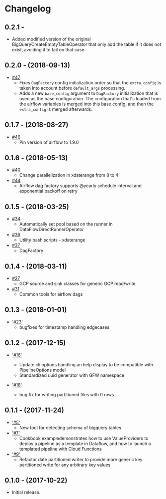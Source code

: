 Changelog
=========

0.2.1 - 
--------------------

* [ ](https://github.com/GlobalFishingWatch/pipe-tools/pull/) Added modified version of the original BigQueryCreateEmptyTableOperator that only add the table if it does not exist, avoiding it to fail on that case. 

0.2.0 - (2018-09-13)
--------------------

* [#47](https://github.com/GlobalFishingWatch/pipe-tools/pull/47)
  * Fixes `DagFactory` config initialization order so that the `extra_config` is taken into account before `default_args` processing.
  * Adds a new `base_config` argument to `DagFactory` initialization that is used as the base configuration. The configuration that's loaded from the airflow variables is merged into this base config, and then the `extra_config` is merged afterwards.

0.1.7 - (2018-08-27)
--------------------

* [#46](https://github.com/GlobalFishingWatch/pipe-tools/pull/46)
  * Pin version of airflow to 1.9.0

0.1.6 - (2018-05-13)
--------------------

* [#40](https://github.com/GlobalFishingWatch/pipe-tools/pull/40)
  * Change parallelization in xdaterange from 8 to 4
* [#44](https://github.com/GlobalFishingWatch/pipe-tools/pull/44)
  * Airflow dag factory supports @yearly schedule interval and exponential backoff on retry

0.1.5 - (2018-03-25)
--------------------

* [#34](https://github.com/GlobalFishingWatch/pipe-tools/pull/34)
  * Automatically set pool based on the runner in DataFlowDirectRunnerOperator
* [#36](https://github.com/GlobalFishingWatch/pipe-tools/pull/36)
  * Utility bash scripts - xdaterange
* [#37](https://github.com/GlobalFishingWatch/pipe-tools/pull/37)
  * DagFactory

0.1.4 - (2018-03-11)
--------------------

* [#27](https://github.com/GlobalFishingWatch/pipe-tools/pull/27)
  * GCP source and sink classes for generic GCP read/write
* [#31](https://github.com/GlobalFishingWatch/pipe-tools/pull/31)
  * Common tools for airflow dags

0.1.3 - (2018-01-01)
--------------------

* ['#23'](https://github.com/GlobalFishingWatch/pipe-tools/pull/23)
  * bugfixes for timestamp handling edgecases

0.1.2 - (2017-12-15)
--------------------

* ['#16'](https://github.com/GlobalFishingWatch/pipe-tools/pull/16)
  * Update cli options handling an help display to be compatible with PipelineOptions model
  * Standardized uuid generator with GFW namespace

* ['#18'](https://github.com/GlobalFishingWatch/pipe-tools/pull/18)
  * bug fix for writing partitioned files with 0 rows

0.1.1 - (2017-11-24)
--------------------

* ['#5'](https://github.com/GlobalFishingWatch/pipe-tools/pull/5)
  * New tool for detecting schema of bigquery tables
* ['#7'](https://github.com/GlobalFishingWatch/pipe-tools/pull/7)
  * Cookbook exampledemonstrates how to use ValueProviders to deploy a pipeline as a template in Dataflow, and how to launch a templated pipeline with Cloud Functions
* ['#9'](https://github.com/GlobalFishingWatch/pipe-tools/pull/9)
  * Refactor date partitioned writer to provide more generic key partitioned write for any arbitrary key values


0.1.0 - (2017-10-22)
--------------------

* Initial release.
